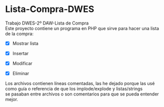 # Lista-Compra-DWES
Trabajo DWES-2º DAW-Lista de Compra  
Este proyecto contiene un programa en PHP que sirve para hacer una lista de la compra:

- [x] Mostrar lista
- [x] Insertar
- [x] Modificar
- [x] Eliminar  


Los archivos contienen líneas comentadas, las he dejado porque las usé  
como guía o referencia de que los implode/explode y listas/strings  
se pasaban entre archivos o son comentarios para que se pueda entender mejor.